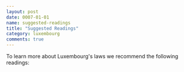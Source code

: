 ```yaml
---
layout: post
date: 0007-01-01
name: suggested-readings
title: "Suggested Readings"
category: luxembourg
comments: true
---
```


To learn more about Luxembourg's laws we recommend the following readings: 
